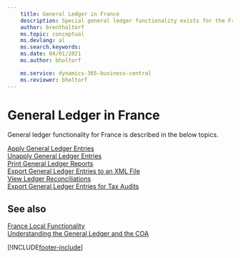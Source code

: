 ```yaml
---
    title: General Ledger in France
    description: Special general ledger functionality exists for the French version of Business Central.
    author: brentholtorf
    ms.topic: conceptual
    ms.devlang: al
    ms.search.keywords:
    ms.date: 04/01/2021
    ms.author: bholtorf

    ms.service: dynamics-365-business-central
    ms.reviewer: bholtorf
---
```

# General Ledger in France

General ledger functionality for France is described in the below topics.

[Apply General Ledger Entries](how-to-apply-general-ledger-entries.md)  
[Unapply General Ledger Entries](how-to-unapply-general-ledger-entries.md)  
[Print General Ledger Reports](how-to-print-general-ledger-reports.md)  
[Export General Ledger Entries to an XML File](how-to-export-general-ledger-entries-to-an-xml-file.md)  
[View Ledger Reconciliations](how-to-view-ledger-reconciliations.md)  
[Export General Ledger Entries for Tax Audits](how-to-export-general-ledger-entries-for-tax-audits.md)  

## See also

[France Local Functionality](france-local-functionality.md)  
[Understanding the General Ledger and the COA](../../finance-general-ledger.md)  


[!INCLUDE[footer-include](../../includes/footer-banner.md)]